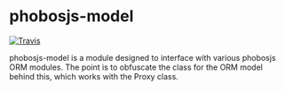 # phobosjs-model

[![Travis](https://img.shields.io/travis/phobosjs/phobos-model.svg)](https://travis-ci.org/phobosjs/phobos-model)

phobosjs-model is a module designed to interface with various phobosjs ORM modules. The point is to obfuscate the class for the ORM model behind this, which works with the Proxy class.
